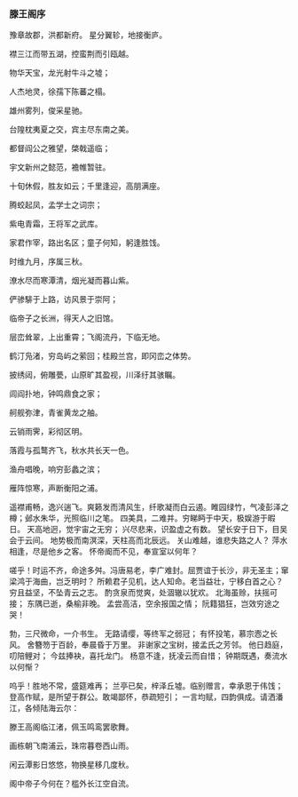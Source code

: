 
### 滕王阁序
豫章故郡，洪都新府。
星分翼轸，地接衡庐。

襟三江而带五湖，控蛮荆而引瓯越。

物华天宝，龙光射牛斗之墟；

人杰地灵，徐孺下陈蕃之榻。

雄州雾列，俊采星驰。

台隍枕夷夏之交，宾主尽东南之美。

都督阎公之雅望，棨戟遥临；

宇文新州之懿范，襜帷暂驻。

十旬休假，胜友如云；千里逢迎，高朋满座。

腾蛟起凤，孟学士之词宗；

紫电青霜，王将军之武库。

家君作宰，路出名区；童子何知，躬逢胜饯。

时维九月，序属三秋。

潦水尽而寒潭清，烟光凝而暮山紫。

俨骖騑于上路，访风景于崇阿；

临帝子之长洲，得天人之旧馆。

层峦耸翠，上出重霄；飞阁流丹，下临无地。

鹤汀凫渚，穷岛屿之萦回；桂殿兰宫，即冈峦之体势。

披绣闼，俯雕甍，山原旷其盈视，川泽纡其骇瞩。

闾阎扑地，钟鸣鼎食之家；

舸舰弥津，青雀黄龙之舳。

云销雨霁，彩彻区明。

落霞与孤鹜齐飞，秋水共长天一色。

渔舟唱晚，响穷彭蠡之滨；

雁阵惊寒，声断衡阳之浦。

遥襟甫畅，逸兴遄飞。爽籁发而清风生，纤歌凝而白云遏。睢园绿竹，气凌彭泽之樽；邺水朱华，光照临川之笔。
四美具，二难并。穷睇眄于中天，极娱游于暇日。
天高地迥，觉宇宙之无穷；
兴尽悲来，识盈虚之有数。
望长安于日下，目吴会于云间。
地势极而南溟深，天柱高而北辰远。
关山难越，谁悲失路之人？
萍水相逢，尽是他乡之客。
怀帝阍而不见，奉宣室以何年？

嗟乎！时运不齐，命途多舛。冯唐易老，李广难封。屈贾谊于长沙，非无圣主；窜梁鸿于海曲，岂乏明时？
所赖君子见机，达人知命。老当益壮，宁移白首之心？穷且益坚，不坠青云之志。
酌贪泉而觉爽，处涸辙以犹欢。
北海虽赊，扶摇可接；
东隅已逝，桑榆非晚。
孟尝高洁，空余报国之情；
阮籍猖狂，岂效穷途之哭！

勃，三尺微命，一介书生。
无路请缨，等终军之弱冠；
有怀投笔，慕宗悫之长风。
舍簪笏于百龄，奉晨昏于万里。
非谢家之宝树，接孟氏之芳邻。
他日趋庭，叨陪鲤对；
今兹捧袂，喜托龙门。
杨意不逢，抚凌云而自惜；
钟期既遇，奏流水以何惭？

呜乎！胜地不常，盛筵难再；
兰亭已矣，梓泽丘墟。临别赠言，幸承恩于伟饯；
登高作赋，是所望于群公。敢竭鄙怀，恭疏短引；
一言均赋，四韵俱成。请洒潘江，各倾陆海云尔：

滕王高阁临江渚，佩玉鸣鸾罢歌舞。

画栋朝飞南浦云，珠帘暮卷西山雨。

闲云潭影日悠悠，物换星移几度秋。

阁中帝子今何在？槛外长江空自流。
